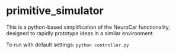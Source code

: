 # primitive_simulator

This is a python-based simplification of the NeuroCar functionality, designed to rapidly prototype ideas in a similar environment.

To run with default settings: `python controller.py`